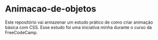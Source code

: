 # Animacao-de-objetos
Este repositório vai armazenar um estudo prático de como criar animação básica com CSS. Esse estudo foi uma iniciativa minha durante o curso da FreeCodeCamp.
